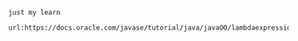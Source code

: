     just my learn
    
    url:https://docs.oracle.com/javase/tutorial/java/javaOO/lambdaexpressions.html